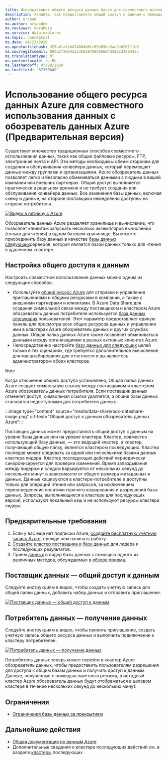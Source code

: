 ```yaml
---
title: Использование общего ресурса данных Azure для совместного использования данных с обозреватель данных Azure (Предварительная версия)
description: Узнайте, как предоставлять общий доступ к данным с помощью Azure обозреватель данных и общего ресурса данных Azure.
author: orspod
ms.author: orspodek
ms.reviewer: maraheja
ms.service: data-explorer
ms.topic: conceptual
ms.date: 04/23/2020
ms.openlocfilehash: 325adfafcb474804d6fc03d85bc5ae2e82011fd3
ms.sourcegitcommit: 09da3f26b4235368297b8b9b604d4282228a443c
ms.translationtype: MT
ms.contentlocale: ru-RU
ms.lasthandoff: 07/28/2020
ms.locfileid: "87350049"
---
```

# <a name="use-azure-data-share-to-share-data-with-azure-data-explorer-preview"></a>Использование общего ресурса данных Azure для совместного использования данных с обозреватель данных Azure (Предварительная версия)

Существует множество традиционных способов совместного использования данных, таких как общие файловые ресурсы, FTP, электронная почта и API. Эти методы необходимы обеим сторонам для создания и обслуживания конвейера данных, который перемещает данные между группами и организациями. Azure обозреватель данных позволяет легко и безопасно обмениваться данными с людьми в вашей компании или внешних партнерах. Общий доступ выполняется практически в реальном времени и не требует создания или обслуживания конвейера данных. Все изменения базы данных, включая схему и данные, на стороне поставщика немедленно доступны на стороне потребителя.

[![Видео в пятницу с Azure](https://img.youtube.com/vi/Q3MJv90PegE/0.jpg)](https://www.youtube.com/watch?v=Q3MJv90PegE?&autoplay=1)

Обозреватель данных Azure разделяет хранилище и вычисление, что позволяет клиентам запускать несколько экземпляров вычислений (только для чтения) в одном базовом хранилище. Вы можете присоединить базу данных в качестве [базы данных следующих](follower.md)серверов, которая является базой данных только для чтения в удаленном кластере.

## <a name="configure-data-sharing"></a>Настройка общего доступа к данным 

Настроить совместное использование данных можно одним из следующих способов.

* Используйте [общий ресурс Azure](/azure/data-share/) для отправки и управления приглашениями и общими ресурсами в компании, а также с внешними партнерами и клиентами. В Azure Data Share для создания символьной связи между поставщиком и кластером Azure обозреватель данных потребителя используется [база данных следующих](follower.md) пользователей. Этот параметр предоставляет единую панель для просмотра всех общих ресурсов данных и управления ими в кластерах Azure обозреватель данных и других службах данных. Общая папка данных Azure также позволяет обмениваться данными между организациями в разных активных клиентах Azure.
* Непосредственно настройте [базу данных для следующих](follower.md) целей только в тех сценариях, где требуется дополнительное вычисление для масштабирования для отчетности и вы являетесь администратором обоих кластеров.

> [!Note] 
> Когда отношение общего доступа установлено, Общая папка данных Azure создает символьную ссылку между поставщиком и кластером Azure обозреватель данных потребителя. Если поставщик данных отменяет доступ, символьная ссылка удаляется, а общие базы данных становятся недоступными для потребителя данных.

:::image type="content" source="media/data-share/adx-datashare-image.png" alt-text="Общий доступ к данным обозреватель данных Azure":::

Поставщик данных может предоставлять общий доступ к данным на уровне базы данных или на уровне кластера. Кластер, совместно использующий базу данных, — это ведущий кластер, а кластер, получающий общую папку, является кластером последующих. Кластер последов может следовать за одной или несколькими базами данных кластера лидера. Кластер последующих действий периодически синхронизируется для проверки изменений. Время запаздывания между лидером и следом варьируется от нескольких секунд до нескольких минут в зависимости от общего размера метаданных и данных. Данные кэшируются в кластере-потребителе и доступны только для операций чтения или запросов, за исключением переопределения политики горячего кэширования и разрешений базы данных. Запросы, выполняющиеся в кластере для последующих версий, используют локальный кэш и не используют ресурсы кластера лидера.

## <a name="prerequisites"></a>Предварительные требования

1. Если у вас еще нет подписки Azure, [создайте бесплатную учетную запись Azure](https://azure.microsoft.com/free/), прежде чем начинать работу.
1. [Создайте кластер поставщика и базу данных](create-cluster-database-portal.md) для лидера и последующих результатов.
1. Прием [данных](ingest-sample-data.md) в лидер базы данных с помощью одного из различных методов, обсуждаемых в [обзоре приема](ingest-data-overview.md).

## <a name="data-provider---share-data"></a>Поставщик данных — общий доступ к данным

Следуйте инструкциям в видео, чтобы создать учетную запись для общей папки данных, добавить набор данных и отправить приглашение.

[![Поставщик данных — общий доступ к данным](https://img.youtube.com/vi/QmsTnr90_5o/0.jpg)](https://youtu.be/QmsTnr90_5o?&autoplay=1)

## <a name="data-consumer---receive-data"></a>Потребитель данных — получение данных

Следуйте инструкциям в видео, чтобы принять приглашение, создать учетную запись общего ресурса данных и выполнить подключение к кластеру потребителей.

[![Потребитель данных — получение данных](https://img.youtube.com/vi/vBq6iFaCpdA/0.jpg)](https://youtu.be/vBq6iFaCpdA?&autoplay=1)

Потребитель данных теперь может перейти в кластер Azure обозреватель данных, чтобы предоставить пользователям разрешения для доступа к общим базам данных и получить доступ к данным. Данные, полученные с помощью пакетного режима, в исходный кластер Azure обозреватель данных будут отображаться в целевом кластере в течение нескольких секунд до нескольких минут.

## <a name="limitations"></a>Ограничения

* [Ограничения базы данных за прекрытием](follower.md#limitations)

## <a name="next-steps"></a>Дальнейшие действия

* [Общая документация по данным Azure](/azure/data-share/)
* Дополнительные сведения о кластере последующих действий см. в разделе [кластеры](follower.md) последующих
